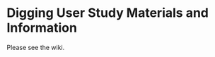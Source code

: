 Digging User Study Materials and Information
============================================

Please see the wiki.
